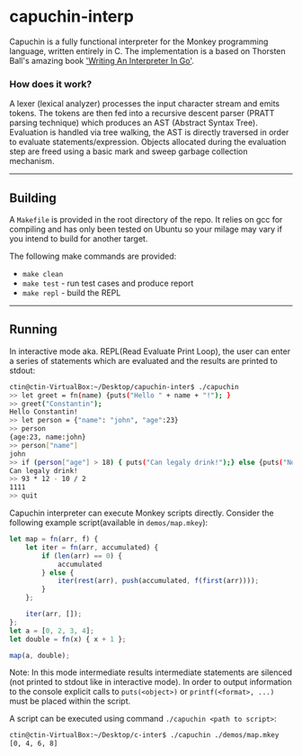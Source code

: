 # capuchin-interp

Capuchin is a fully functional interpreter for the Monkey programming language, written entirely in C. The implementation is a based on Thorsten Ball's amazing book ['Writing An Interpreter In Go'](https://interpreterbook.com/).
 
### How does  it work?
A lexer (lexical analyzer) processes the input character stream and emits tokens. The tokens are then fed into a recursive descent parser (PRATT parsing technique) which produces an AST (Abstract Syntax Tree). Evaluation is handled via tree walking, the AST is directly traversed in order to evaluate statements/expression. Objects allocated during the evaluation step are freed using a basic mark and sweep garbage collection mechanism. 

---

## Building
A `Makefile` is provided in the root directory of the repo. It relies on gcc for compiling and has only been tested on Ubuntu so your milage may vary if you intend to build for another target. 

The following make commands are provided: 
- `make clean` 
- `make test` - run test cases and produce report 
- `make repl` - build the REPL

--- 
## Running 
In interactive mode aka. REPL(Read Evaluate Print Loop), the user can enter a series of statements which are evaluated and the results are printed to stdout: 
```bash
ctin@ctin-VirtualBox:~/Desktop/capuchin-inter$ ./capuchin
>> let greet = fn(name) {puts("Hello " + name + "!"); }
>> greet("Constantin");
Hello Constantin!
>> let person = {"name": "john", "age":23}
>> person
{age:23, name:john}
>> person["name"]
john
>> if (person["age"] > 18) { puts("Can legaly drink!");} else {puts("Not old enough!");}
Can legaly drink!
>> 93 * 12 - 10 / 2
1111
>> quit
```

Capuchin interpreter can execute Monkey scripts directly. Consider the following example script(available in `demos/map.mkey`):
```js
let map = fn(arr, f) { 
    let iter = fn(arr, accumulated) { 
        if (len(arr) == 0) { 
            accumulated 
        } else { 
            iter(rest(arr), push(accumulated, f(first(arr)))); 
        } 
    }; 

    iter(arr, []); 
};
let a = [0, 2, 3, 4];
let double = fn(x) { x + 1 };

map(a, double);
```
Note: In this mode intermediate results intermediate statements are silenced (not printed to stdout like in interactive mode). In order to output information to the console explicit calls to `puts(<object>)` or `printf(<format>, ...)` must be placed within the script. 

A script can be executed using command `./capuchin <path to script>`: 
```bash 
ctin@ctin-VirtualBox:~/Desktop/c-inter$ ./capuchin ./demos/map.mkey 
[0, 4, 6, 8]
```